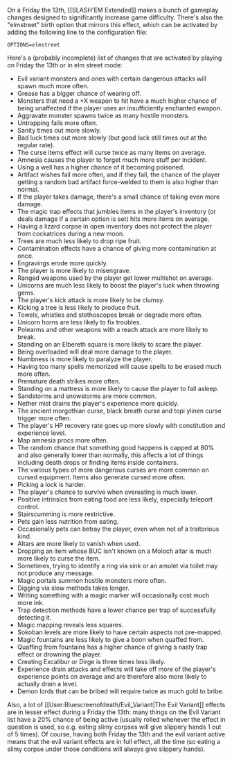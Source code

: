 On a Friday the 13th, [[SLASH'EM Extended]] makes a bunch of gameplay changes designed to significantly increase game difficulty. There's also the "elmstreet" birth option that mirrors this effect, which can be activated by adding the following line to the configuration file:

<code>OPTIONS=elmstreet</code>

Here's a (probably incomplete) list of changes that are activated by playing on Friday the 13th or in elm street mode:

* Evil variant monsters and ones with certain dangerous attacks will spawn much more often.
* Grease has a bigger chance of wearing off.
* Monsters that need a +X weapon to hit have a much higher chance of being unaffected if the player uses an insufficiently enchanted ewapon.
* Aggravate monster spawns twice as many hostile monsters.
* Untrapping fails more often.
* Sanity times out more slowly.
* Bad luck times out more slowly (but good luck still times out at the regular rate).
* The curse items effect will curse twice as many items on average.
* Amnesia causes the player to forget much more stuff per incident.
* Using a well has a higher chance of it becoming poisoned.
* Artifact wishes fail more often, and if they fail, the chance of the player getting a random bad artifact force-welded to them is also higher than normal.
* If the player takes damage, there's a small chance of taking even more damage.
* The magic trap effects that jumbles items in the player's inventory (or deals damage if a certain option is set) hits more items on average.
* Having a lizard corpse in open inventory does not protect the player from cockatrices during a new moon.
* Trees are much less likely to drop ripe fruit.
* Contamination effects have a chance of giving more contamination at once.
* Engravings erode more quickly.
* The player is more likely to misengrave.
* Ranged weapons used by the player get lower multishot on average.
* Unicorns are much less likely to boost the player's luck when throwing gems.
* The player's kick attack is more likely to be clumsy.
* Kicking a tree is less likely to produce fruit.
* Towels, whistles and stethoscopes break or degrade more often.
* Unicorn horns are less likely to fix troubles.
* Polearms and other weapons with a reach attack are more likely to break.
* Standing on an Elbereth square is more likely to scare the player.
* Being overloaded will deal more damage to the player.
* Numbness is more likely to paralyze the player.
* Having too many spells memorized will cause spells to be erased much more often.
* Premature death strikes more often.
* Standing on a mattress is more likely to cause the player to fall asleep.
* Sandstorms and snowstorms are more common.
* Nether mist drains the player's experience more quickly.
* The ancient morgothian curse, black breath curse and topi ylinen curse trigger more often.
* The player's HP recovery rate goes up more slowly with constitution and experience level.
* Map amnesia procs more often.
* The random chance that something good happens is capped at 80% and also generally lower than normally, this affects a lot of things including death drops or finding items inside containers.
* The various types of more dangerous curses are more common on cursed equipment. Items also generate cursed more often.
* Picking a lock is harder.
* The player's chance to survive when overeating is much lower.
* Positive intrinsics from eating food are less likely, especially teleport control.
* Stairscumming is more restrictive.
* Pets gain less nutrition from eating.
* Occasionally pets can betray the player, even when not of a traitorious kind.
* Altars are more likely to vanish when used.
* Dropping an item whose BUC isn't known on a Moloch altar is much more likely to curse the item.
* Sometimes, trying to identify a ring via sink or an amulet via toilet may not produce any message.
* Magic portals summon hostile monsters more often.
* Digging via slow methods takes longer.
* Writing something with a magic marker will occasionally cost much more ink.
* Trap detection methods have a lower chance per trap of successfully detecting it.
* Magic mapping reveals less squares.
* Sokoban levels are more likely to have certain aspects not pre-mapped.
* Magic fountains are less likely to give a boon when quaffed from.
* Quaffing from fountains has a higher chance of giving a nasty trap effect or drowning the player.
* Creating Excalibur or Dirge is three times less likely.
* Experience drain attacks and effects will take off more of the player's experience points on average and are therefore also more likely to actually drain a level.
* Demon lords that can be bribed will require twice as much gold to bribe.

Also, a lot of [[User:Bluescreenofdeath/Evil_Variant|The Evil Variant]] effects are in lesser effect during a Friday the 13th: many things on the Evil Variant list have a 20% chance of being active (usually rolled whenever the effect in question is used, so e.g. eating slimy corpses will give slippery hands 1 out of 5 times). Of course, having both Friday the 13th and the evil variant active means that the evil variant effects are in full effect, all the time (so eating a slimy corpse under those conditions will always give slippery hands).
